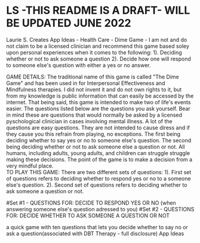 # LS -THIS README IS A DRAFT- WILL BE UPDATED JUNE 2022
Laurie S. Creates
App Ideas - Health Care - Dime Game - 
I am not and do not claim to be a licensed clinician and recommend this game based soley upon personal experiences when it comes to the following:
1). Deciding whether or not to ask someone a question
2). Decide how one will respond to someone else's question with either a yes or no answer.

GAME DETAILS:
The traditional name of this game is called "The Dime Game" and has been used in for Interpersonal Effectiveness and Mindfulness therapies.  I did not invent it and do not own rights to it, but from my knowledge is public information that can easily be accessed by the internet.  That being said, this game is intended to make two of life's events easier. The questions listed below are the questions you ask yourself.  Bear in mind these are questions that would normally be asked by a licensed pyschological clinician in cases involving mental illness.  A lot of the questions are easy questions.  They are not intended to cause diress and if they cause you this refrain from playing, no exceptions.  The first being deciding whether to say yes or no to someone else's question.  The second being deciding whether or not to ask someone else a question or not.  All humans, including adults, young adults, and children can struggle struggle making these decisions.  The point of the game is to make a decision from a very mindful place.  
TO PLAY THIS GAME:
There are two different sets of questions:
1). First set of questions refers to deciding whether to respond yes or no to a someone else's question.
2). Second set of questions refers to deciding whether to ask someone a question or not.

#Set #1 - QUESTIONS FOR: DECIDE TO RESPOND YES OR NO (when answering someone else's question adressed to you)
#Set #2 - QUESTIONS FOR: DECIDE WHETHER TO ASK SOMEONE A QUESTION OR NOT


a quick game with ten questions that lets you decide whether to say no or ask a question(associated with DBT Therapy - full disclosure)
App Ideas 
